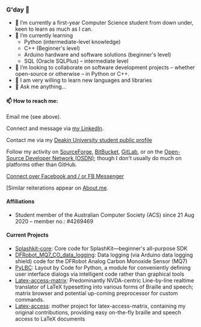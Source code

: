 ### G'day 👋

* 🏫 I’m currently a first-year Computer Science student from down under, keen to learn as much as I can.
* 🌱 I’m currently learning
    * Python (intermediate-level knowledge)
    * C++ (Beginner's level)
    * Arduino hardware and software solutions (beginner's level)
    * SQL (Oracle SQLPlus) &ndash; intermediate level
* 👨 I’m looking to collaborate on software development projects &ndash; whether open-source or otherwise &ndash; in Python or C++.
* 🤔 I am very willing to learn new languages and libraries
* 💬 Ask me anything...

#### 📫 How to reach me:
Email me (see above).

Connect and message via [my LinkedIn](https://www.linkedin.com/in/njsch/).

Contact me via my [Deakin University student public profile](https://sync.deakin.edu.au/profiles/student/njschmidt/)

Follow my activity on [SourceForge](https://sourceforge.net/u/njschmidt/), [BitBucket](https://bitbucket.org/njsch/), [GitLab](https://gitlab.com/njsch), or on the [Open-Source Developer Network (OSDN)](https://osdn.net/users/njsch/); though I don't usually do much on platforms other than GitHub.

[Connect over Facebook and / or FB Messenger](https://www.facebook.com/whatpictureisthat)

[Similar reiterations appear on [About.me](https://about.me/njschmidt).

#### Affiliations
* Student member of the Australian Computer Society (ACS) since 21 Aug 2020 &ndash; member no.: #4269469

#### Current Projects
* [Splashkit-core](https://github.com/njsch/splashkit-core): Core code for SplashKit—beginner's all-purpose SDK
* [DFRobot_MQ7_CO_data_logging](https://github.com/njsch/DFRobot_MQ7_CO_data_logging): Data logging (via Arduino data logging shield) code for the DFRobot Analog Carbon Monoxide Sensor (MQ7)
* [PyLBC](https://github.com/njsch/PyLBC): Layout by Code for Python, a module for conveniently defining user interface dialogs via intelligent code rather than graphical tools
* [Latex-access-matrix](https://github.com/njsch/latex-access-matrix): Predominantly NVDA-centric Line-by-line realtime translator of LaTeX typesetting into various forms of Braille and speech; matrix browser and potential up-coming preprocessor for custom commands.
* [Latex-access](http://latex-access.sourceforge.net/): mother project for latex-access-matrix, containing my original contributions, providing easy on-the-fly braille and speech access to LaTeX documents